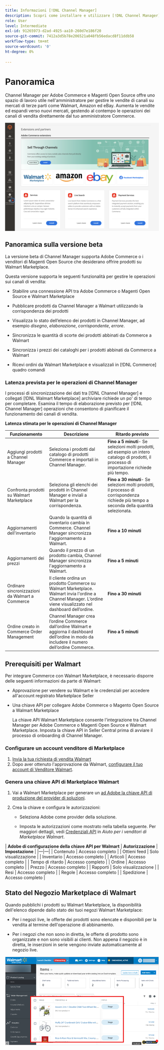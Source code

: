 ```yaml
---
title: Informazioni [!DNL Channel Manager]
description: Scopri come installare e utilizzare [!DNL Channel Manager] per integrare Adobe Commerce e i negozi di Magento Open Source con i marketplace di terze parti e creare un canale di vendita per gestire gli elenchi di marketplace, i prezzi, le scorte e le vendite in modo semplice dall’amministratore Commerce.
role: User
level: Intermediate
exl-id: 91265973-d2ad-4925-aa10-260d7e186f20
source-git-commit: 7412a3d5b78e206521a048fb56edacd8f11ddb58
workflow-type: tm+mt
source-wordcount: '0'
ht-degree: 0%

---
```


# Panoramica

Channel Manager per Adobe Commerce e Magenti Open Source offre uno spazio di lavoro utile nell&#39;amministratore per gestire le vendite di canali su mercati di terze parti come Walmart, Amazon ed eBay. Aumenta le vendite ed espandi verso nuovi mercati, gestendo al contempo le operazioni dei canali di vendita direttamente dal tuo amministratore Commerce.

![[!DNL Channel Manager] vista amministratore dell&#39;estensione](assets/channel-manager-admin-entry-page.png)

## Panoramica sulla versione beta

La versione beta di Channel Manager supporta Adobe Commerce o i venditori di Magenti Open Source che desiderano offrire prodotti su Walmart Marketplace.

Questa versione supporta le seguenti funzionalità per gestire le operazioni sui canali di vendita:

* Stabilire una connessione API tra Adobe Commerce o Magenti Open Source e Walmart Marketplace

* Pubblicare prodotti da Channel Manager a Walmart utilizzando la corrispondenza dei prodotti

* Visualizza lo stato dell’elenco dei prodotti in Channel Manager, ad esempio *disegno*, *elaborazione*, *corrispondente*, *errore*.

* Sincronizza le quantità di scorte dei prodotti abbinati da Commerce a Walmart

* Sincronizza i prezzi dei cataloghi per i prodotti abbinati da Commerce a Walmart

* Ricevi ordini da Walmart Marketplace e visualizzali in [!DNL Commerce] quadro comandi

### Latenza prevista per le operazioni di Channel Manager

I processi di sincronizzazione dei dati tra [!DNL Channel Manager] e collegati [!DNL Walmart Marketplace] archiviare richiede un po&#39; di tempo per completare. Esamina il tempo di elaborazione previsto per [!DNL Channel Manager] operazioni che consentono di pianificare il funzionamento dei canali di vendita.

**Latenza stimata per le operazioni di Channel Manager**

| **Funzionamento** | **Descrizione** | **Ritardo previsto** |
|--------------------------------------------|-----------------------------------------------------------------------------------------------------------------------------------------------|---------------------------------------------------------------------------------------------------------------------------|
| Aggiungi prodotti a Channel Manager | Seleziona i prodotti dal catalogo di prodotti Commerce e importali in Channel Manager. | **Fino a 5 minuti**- Se selezioni molti prodotti, ad esempio un intero catalogo di prodotti, il processo di importazione richiede più tempo. |
| Confronta prodotti su Walmart Marketplace | Seleziona gli elenchi dei prodotti in Channel Manager e inviali a Walmart per la corrispondenza. | **Fino a 30 minuti**- Se selezioni molti prodotti, il processo di corrispondenza richiede più tempo a seconda della quantità selezionata. |
| Aggiornamenti dell&#39;inventario | Quando la quantità di inventario cambia in Commerce. Channel Manager sincronizza l&#39;aggiornamento a Walmart. | **Fino a 10 minuti** |
| Aggiornamenti dei prezzi | Quando il prezzo di un prodotto cambia, Channel Manager sincronizza l&#39;aggiornamento a Walmart. | **Fino a 5 minuti** |
| Ordinare sincronizzazioni da Walmart a Commerce | Il cliente ordina un prodotto Commerce su Walmart Marketplace. Walmart invia l&#39;ordine a Channel Manager. L’ordine viene visualizzato nel dashboard dell’ordine. | **Fino a 30 minuti** |
| Ordine creato in Commerce Order Management | Channel Manager crea l’ordine Commerce dall’ordine Walmart e aggiorna il dashboard dell’ordine in modo da includere il numero dell’ordine Commerce. | **Fino a 5 minuti** |

## Prerequisiti per Walmart

Per integrare Commerce con Walmart Marketplace, è necessario disporre delle seguenti informazioni da parte di Walmart:

* Approvazione per vendere su Walmart e le credenziali per accedere all&#39;account registrato Marketplace Seller

* Una chiave API per collegare Adobe Commerce o Magento Open Source a Walmart Marketplace

   La chiave API Walmart Marketplace consente l&#39;integrazione tra Channel Manager per Adobe Commerce o Magenti Open Source e Walmart Marketplace. Imposta la chiave API in Seller Central prima di avviare il processo di onboarding di Channel Manager.

### Configurare un account venditore di Marketplace

1. [Invia la tua richiesta di vendita Walmart](https://marketplace-apply.walmart.com/apply?id=0014M00001zivMpQAI)
2. Dopo aver ottenuto l&#39;approvazione da Walmart, [configurare il tuo account di Venditore Walmart](https://sellerhelp.walmart.com/seller/s/guide?article=000008219).

### Genera una chiave API di Marketplace Walmart

1. Vai a Walmart Marketplace per generare un [ad Adobe la chiave API di produzione del provider di soluzioni](https://developer.walmart.com/#preloginModal?redirectUri=https%3A%2F%2Fdeveloper.walmart.com%2Faccount%2FgenerateKey).

1. Crea la chiave e configura le autorizzazioni:

   * Seleziona Adobe come provider della soluzione.

   * Imposta le autorizzazioni come mostrato nella tabella seguente. Per maggiori dettagli, vedi [Credenziali API](https://sellerhelp.walmart.com/seller/s/guide?article=000006422) in *Aiuto per i venditori di Marketplace Walmart*.

|    **Adobe di configurazione della chiave API per Walmart**
| **Autorizzazione** | **Impostazione** | |—|—| | Contenuto | Accesso completo | | Ottieni feed | Solo visualizzazione | | Inventario | Accesso completo | | Articoli | Accesso completo | | Tempo di ritardo | Accesso completo | | Ordine | Accesso completo | | Prezzo | Accesso completo | | Rapporti | Solo visualizzazione | | Resi | Accesso completo | | Regole | Accesso completo | | Spedizione | Accesso completo |

## Stato del Negozio Marketplace di Walmart

Quando pubblichi i prodotti su Walmart Marketplace, la disponibilità dell&#39;elenco dipende dallo stato dei tuoi negozi Walmart Marketplace:

* Per i negozi live, le offerte dei prodotti sono elencate e disponibili per la vendita al termine dell&#39;operazione di abbinamento.

* Per i negozi che non sono in diretta, le offerte di prodotto sono organizzate e non sono visibili ai clienti. Non appena il negozio è in diretta, le inserzioni in serie vengono inviate automaticamente al negozio live.


![[!DNL Walmart Seller Central] prodotti a cascata](assets/walmart-seller-central-staged.png)
